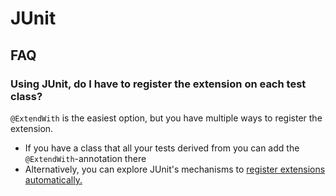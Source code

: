 # JUnit

## FAQ

### Using JUnit, do I have to register the extension on each test class?

`@ExtendWith` is the easiest option, but you have multiple ways to register the extension.

- If you have a class that all your tests derived from you can add the `@ExtendWith`-annotation there
- Alternatively, you can explore JUnit's mechanisms
  to [register extensions automatically.](https://junit.org/junit5/docs/current/user-guide/#extensions-registration)